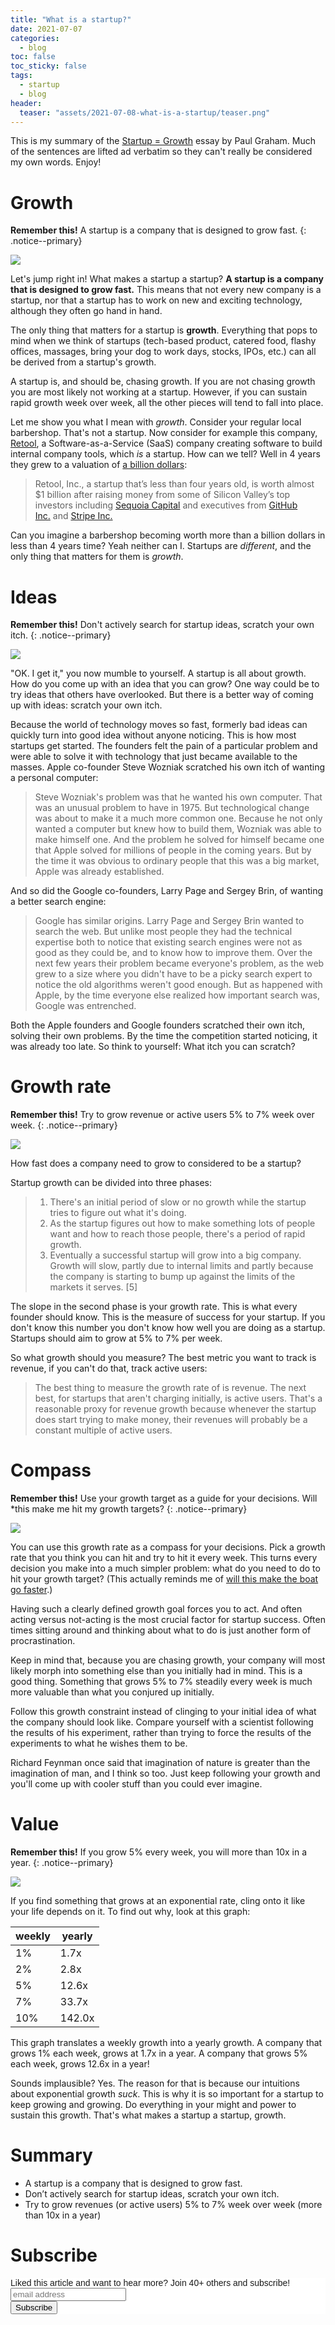 ```yaml
---
title: "What is a startup?" 
date: 2021-07-07
categories:
  - blog
toc: false
toc_sticky: false
tags:
  - startup
  - blog
header:
  teaser: "assets/2021-07-08-what-is-a-startup/teaser.png"
---
```


This is my summary of the [Startup = Growth](http://www.paulgraham.com/growth.html) essay by Paul Graham. Much of the sentences are lifted ad verbatim so they can't really be considered my own words. Enjoy!

# Growth

**Remember this!** A startup is a company that is designed to grow fast.
{: .notice--primary}

![](/../assets/2021-07-08-what-is-a-startup/2021-07-12-14-25-51.png)

Let's jump right in! What makes a startup a startup? **A startup is a company that is designed to grow fast.** This means that not every new company is a startup, nor that a startup has to work on new and exciting technology, although they often go hand in hand. 

The only thing that matters for a startup is **growth**. Everything that pops to
mind when we think of startups (tech-based product, catered food, flashy offices, massages, bring your dog to work days, stocks, IPOs, etc.) can all be derived from a startup's growth.

A startup is, and should be, chasing growth. If you are not chasing growth you
are most likely not working at a startup. However, if you can sustain rapid
growth week over week, all the other pieces will tend to fall into place.

Let me show you what I mean with *growth*. Consider your regular local
barbershop. That's not a startup. Now consider for example this company, 
[Retool](https://retool.com/), a Software-as-a-Service (SaaS) company creating
software to build internal company tools, which *is* a startup.  How can we
tell? Well in 4 years they grew to a valuation of [a billion dollars](https://www.bloomberg.com/news/articles/2020-10-20/retool-nears-1-billion-valuation-with-funding-from-sequoia):

> Retool, Inc., a startup that’s less than four years old, is worth almost $1 billion after raising money from some of Silicon Valley’s top investors including [Sequoia Capital](https://www.bloomberg.com/quote/18308Z:US) and executives from [GitHub Inc.](https://www.bloomberg.com/quote/0560908D:US) and [Stripe Inc.](https://www.bloomberg.com/quote/0170016D:US)

Can you imagine a barbershop becoming worth more than a billion dollars in less
than 4 years time? Yeah neither can I. Startups are *different*, and the only
thing that matters for them is *growth*.

# Ideas

**Remember this!** Don't actively search for startup ideas, scratch your own itch.
{: .notice--primary}

![](/../assets/2021-07-08-what-is-a-startup/2021-07-12-14-27-18.png)

"OK. I get it," you now mumble to yourself. A startup is all about growth. How
do you come up with an idea that you can grow?  One way could be to try ideas
that others have overlooked. But there is a better way of coming up with ideas:
scratch your own itch.

Because the world of technology moves so fast, formerly bad ideas can quickly
turn into good idea without anyone noticing. This is how most startups get
started. The founders felt the pain of a particular problem and were able to
solve it with technology that just became available to the masses. Apple
co-founder Steve Wozniak scratched his own itch of wanting a personal computer:

> Steve Wozniak's problem was that he wanted his own computer. That was an
unusual problem to have in 1975. But technological change was about to make it a
much more common one. Because he not only wanted a computer but knew how to
build them, Wozniak was able to make himself one. And the problem he solved for
himself became one that Apple solved for millions of people in the coming years.
But by the time it was obvious to ordinary people that this was a big market,
Apple was already established.

And so did the Google co-founders, Larry Page and Sergey Brin, of wanting a better search engine:

> Google has similar origins. Larry Page and Sergey Brin wanted to search the
web. But unlike most people they had the technical expertise both to notice that
existing search engines were not as good as they could be, and to know how to
improve them. Over the next few years their problem became everyone's problem,
as the web grew to a size where you didn't have to be a picky search expert to
notice the old algorithms weren't good enough. But as happened with Apple, by
the time everyone else realized how important search was, Google was entrenched.

Both the Apple founders and Google founders scratched their own itch, solving
their own problems.  By the time the competition started noticing, it was
already too late. So think to yourself: What itch you can scratch?

# Growth rate

**Remember this!** Try to grow revenue or active users 5% to 7% week over week.
{: .notice--primary}

![](/../assets/2021-07-08-what-is-a-startup/2021-07-12-14-38-20.png)

How fast does a company need to grow to considered to be a startup? 

Startup growth can be divided into three phases: 

> 1. There's an initial period of slow or no growth while the startup tries to figure out what it's doing.
> 2. As the startup figures out how to make something lots of people want and how to reach those people, there's a period of rapid growth.
> 3. Eventually a successful startup will grow into a big company. Growth will slow, partly due to internal limits and partly because the company is starting to bump up against the limits of the markets it serves. [5]

The slope in the second phase is your growth rate. This is what every founder
should know. This is the measure of success for your startup. If you don't know
this number you don't know how well you are doing as a startup. Startups should
aim to grow at 5% to 7% per week.

So what growth should you measure? The best metric you want to track is revenue,
if you can't do that, track active users: 

> The best thing to measure the growth rate of is revenue. The next best, for
startups that aren't charging initially, is active users. That's a reasonable
proxy for revenue growth because whenever the startup does start trying to make
money, their revenues will probably be a constant multiple of active users.

# Compass

**Remember this!** Use your growth target as a guide for your decisions. Will
*this make me hit my growth targets?
{: .notice--primary}

![](/../assets/2021-07-08-what-is-a-startup/2021-07-12-14-39-09.png)

You can use this growth rate as a compass for your decisions. Pick a growth rate
that you think you can hit and try to hit it every week. This turns every
decision you make into a much simpler problem: what do you need to do to hit
your growth target? (This actually reminds me of [will this make the boat go faster](https://willitmaketheboatgofaster.com/).)

Having such a clearly defined growth goal forces you to act. And often acting
versus not-acting is the most crucial factor for startup success. Often times
sitting around and thinking about what to do is just another form of
procrastination.

Keep in mind that, because you are chasing growth, your company will most likely
morph into something else than you initially had in mind. This is a good thing.
Something that grows 5% to 7% steadily every week is much more valuable than
what you conjured up initially. 

Follow this growth constraint instead of clinging to your initial idea of what
the company should look like. Compare yourself with a scientist following the
results of his experiment, rather than trying to force the results of the
experiments to what he wishes them to be. 

Richard Feynman once said that imagination of nature is greater than the
imagination of man, and I think so too. Just keep following your growth and
you'll come up with cooler stuff than you could ever imagine. 

# Value

**Remember this!** If you grow 5% every week, you will more than 10x in a year.
{: .notice--primary}

![](/../assets/2021-07-08-what-is-a-startup/2021-07-12-14-39-44.png)

If you find something that grows at an exponential rate, cling onto it like your
life depends on it. To find out why, look at this graph:

| weekly | yearly |
|--------|--------|
| 1%     | 1.7x   |
| 2%     | 2.8x   |
| 5%     | 12.6x  |
| 7%     | 33.7x  |
| 10%    | 142.0x |

This graph translates a weekly growth into a yearly growth. A company
that grows 1% each week, grows at 1.7x in a year. A company that
grows 5% each week, grows 12.6x in a year! 

Sounds implausible? Yes. The reason for that is because our intuitions about
exponential growth *suck*. This is why it is so important for a startup to keep
growing and growing. Do everything in your might and power to sustain this
growth. That's what makes a startup a startup, growth.

# Summary

* A startup is a company that is designed to grow fast.
* Don’t actively search for startup ideas, scratch your own itch.
* Try to grow revenues (or active users) 5% to 7% week over week (more than 10x in a year)

# Subscribe

<!-- Begin Mailchimp Signup Form -->
<link href="//cdn-images.mailchimp.com/embedcode/horizontal-slim-10_7.css" rel="stylesheet" type="text/css">
<style type="text/css">
  #mc_embed_signup{background:#fff; clear:left; font:14px Helvetica,Arial,sans-serif; width:100%;}
  /* Add your own Mailchimp form style overrides in your site stylesheet or in this style block.
     We recommend moving this block and the preceding CSS link to the HEAD of your HTML file. */
</style>
<div id="mc_embed_signup">
<form action="https://gmail.us3.list-manage.com/subscribe/post?u=92fe86c389878585bc87837e8&amp;id=50543deff9" method="post" id="mc-embedded-subscribe-form" name="mc-embedded-subscribe-form" class="validate" target="_blank" novalidate>
    <div id="mc_embed_signup_scroll">
  <label for="mce-EMAIL">Liked this article and want to hear more? Join 40+ others and subscribe!</label>
  <input type="email" value="" name="EMAIL" class="email" id="mce-EMAIL" placeholder="email address" required>
    <!-- real people should not fill this in and expect good things - do not remove this or risk form bot signups-->
    <div style="position: absolute; left: -5000px;" aria-hidden="true"><input type="text" name="b_92fe86c389878585bc87837e8_50543deff9" tabindex="-1" value=""></div>
    <div class="clear"><input type="submit" value="Subscribe" name="subscribe" id="mc-embedded-subscribe" class="button"></div>
    </div>
</form>
</div>
<!--End mc_embed_signup-->
